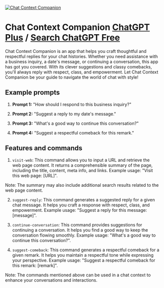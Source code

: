 
[![Chat Context Companion](https://files.oaiusercontent.com/file-9URxcmhk1KMskZJbwoawx6va?se=2123-10-16T19%3A52%3A08Z&sp=r&sv=2021-08-06&sr=b&rscc=max-age%3D31536000%2C%20immutable&rscd=attachment%3B%20filename%3D3b848a58-ab14-4eff-9f93-83bf0187cef2.png&sig=kW6EAnbwpXodoVfUl25P5ygXfAT5zWOSTAqs9OB%2BAkk%3D)](https://chat.openai.com/g/g-d8eD2C48f-chat-context-companion)

# Chat Context Companion [ChatGPT Plus](https://chat.openai.com/g/g-d8eD2C48f-chat-context-companion) / [Search ChatGPT Free](https://gptcall.net/index.html#/?search=Chat%20Context%20Companion)

Chat Context Companion is an app that helps you craft thoughtful and respectful replies for your chat histories. Whether you need assistance with a business inquiry, a date's message, or continuing a conversation, this app has got you covered. With its clever suggestions and classy comebacks, you'll always reply with respect, class, and empowerment. Let Chat Context Companion be your guide to navigate the world of chat with style!

## Example prompts

1. **Prompt 1:** "How should I respond to this business inquiry?"

2. **Prompt 2:** "Suggest a reply to my date's message."

3. **Prompt 3:** "What's a good way to continue this conversation?"

4. **Prompt 4:** "Suggest a respectful comeback for this remark."

## Features and commands

1. `visit-web`: This command allows you to input a URL and retrieve the web page content. It returns a comprehensible summary of the page, including the title, content, meta info, and links. Example usage: "Visit this web page: [URL]".

Note: The summary may also include additional search results related to the web page content.

2. `suggest-reply`: This command generates a suggested reply for a given chat message. It helps you craft a response with respect, class, and empowerment. Example usage: "Suggest a reply for this message: [message]".

3. `continue-conversation`: This command provides suggestions for continuing a conversation. It helps you find a good way to keep the conversation flowing smoothly. Example usage: "What's a good way to continue this conversation?".

4. `suggest-comeback`: This command generates a respectful comeback for a given remark. It helps you maintain a respectful tone while expressing your perspective. Example usage: "Suggest a respectful comeback for this remark: [remark]".

Note: The commands mentioned above can be used in a chat context to enhance your conversations and interactions.


